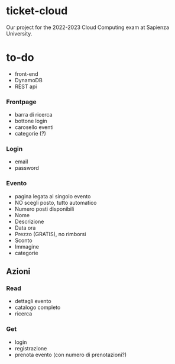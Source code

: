 # ticket-cloud
Our project for the 2022-2023 Cloud Computing exam at Sapienza University.

# to-do
- front-end
- DynamoDB
- REST api

### Frontpage
- barra di ricerca
- bottone login
- carosello eventi
- categorie (?)
  
### Login
- email
- password
  
### Evento
- pagina legata al singolo evento
- NO scegli posto, tutto automatico
- Numero posti disponibili
- Nome
- Descrizione
- Data ora
- Prezzo (GRATIS), no rimborsi
- Sconto
- Immagine
- categorie

## Azioni
### Read
- dettagli evento
- catalogo completo
- ricerca

### Get
- login
- registrazione
- prenota evento (con numero di prenotazioni?)
